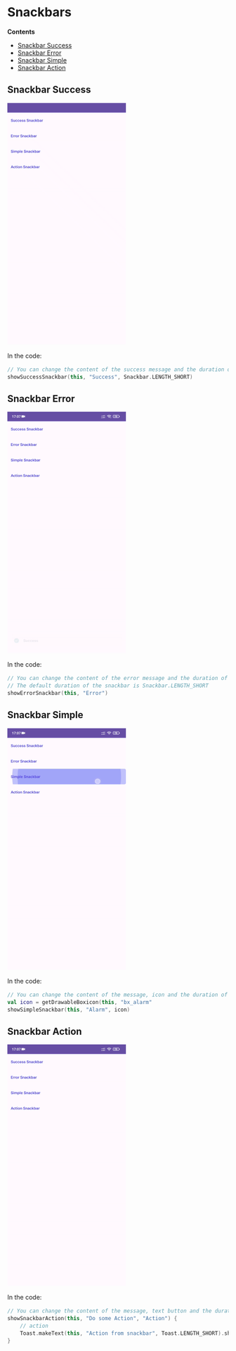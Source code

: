 # Snackbars
**Contents**


*   [Snackbar Success](#snackbar-success)
*   [Snackbar Error](#snackbar-error)
*   [Snackbar Simple](#snackbar-simple)
*   [Snackbar Action](#snackbar-action)


## Snackbar Success
<img width="270" height="550" alt="Snackbar success" src="snackbar_success.gif" /> 

In the code:
```kt
// You can change the content of the success message and the duration of the snackbar appearance
showSuccessSnackbar(this, "Success", Snackbar.LENGTH_SHORT) 
```

## Snackbar Error
<img width="270" height="550" alt="Snackbar success" src="snackbar_error.gif" /> 

In the code:
```kt
// You can change the content of the error message and the duration of the snackbar appearance
// The default duration of the snackbar is Snackbar.LENGTH_SHORT
showErrorSnackbar(this, "Error")
```

## Snackbar Simple
<img width="270" height="550" alt="Snackbar success" src="snackbar_simple.gif" /> 

In the code:
```kt
// You can change the content of the message, icon and the duration of the snackbar appearance
val icon = getDrawableBoxicon(this, "bx_alarm"
showSimpleSnackbar(this, "Alarm", icon)
```


## Snackbar Action
<img width="270" height="550" alt="Snackbar success" src="snackbar_action.gif" /> 

In the code:
```kt
// You can change the content of the message, text button and the duration of the snackbar appearance
showSnackbarAction(this, "Do some Action", "Action") {
    // action
    Toast.makeText(this, "Action from snackbar", Toast.LENGTH_SHORT).show()
}
```
